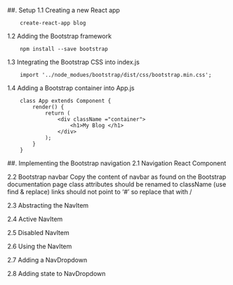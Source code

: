 ##. Setup
1.1 Creating a new React app
```
    create-react-app blog
```
1.2 Adding the Bootstrap framework
```
    npm install --save bootstrap
```
1.3 Integrating the Bootstrap CSS into index.js
```
    import '../node_modues/bootstrap/dist/css/bootstrap.min.css';
```
1.4 Adding a Bootstrap container into App.js
```
    class App extends Component {
        render() {
            return (
                <div className ="container">
                    <h1>My Blog </h1>
                </div>
            );
        }
    }  
```

##. Implementing the Bootstrap navigation
2.1 Navigation React Component

2.2 Bootstrap navbar
    Copy the content of navbar as found on the Bootstrap documentation page
    class attributes should be renamed to className (use find & replace)
    links should not point to ‘#’ so replace that with /
    
2.3 Abstracting the NavItem

2.4 Active NavItem

2.5 Disabled NavItem

2.6 Using the NavItem

2.7 Adding a NavDropdown

2.8 Adding state to NavDropdown